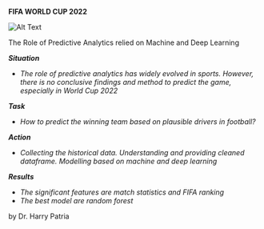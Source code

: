 **FIFA WORLD CUP 2022**

![Alt Text](https://www.worldcupsc.com/wp-content/uploads/2022/11/Screenshot-2022-11-14-at-14.34.45.png)

The Role of Predictive Analytics relied on Machine and Deep Learning

**_Situation_**
- _The role of predictive analytics has widely evolved in sports. However, there is no conclusive findings and method to predict the game, especially in World Cup 2022_

**_Task_**
- _How to predict the winning team based on plausible drivers in football?_

**_Action_**
- _Collecting the historical data. Understanding and providing cleaned dataframe. Modelling based on machine and deep learning_

**_Results_**
- _The significant features are match statistics and FIFA ranking_
- _The best model are random forest_ 

by Dr. Harry Patria
